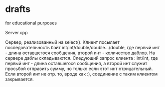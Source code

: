# drafts
for educational purposes

Server.cpp

Сервер, реализованный на select().
Клиент посылает последовательность байт int/int/double/double.../double, где первый инт - длина оставшегося сообщения, второй инт - количество даблов.
На сервере даблы складываются.
Следующий запрос клиента : int/int, где первый инт - длина оставшегося сообщения, а второй инт служит просьбой отправить сумму, но только если этот инт отрицательный. Если второй инт не отр. то, вроде как :), соединение с таким клиентом закрывается.
